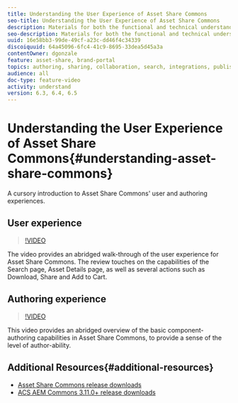 ```yaml
---
title: Understanding the User Experience of Asset Share Commons
seo-title: Understanding the User Experience of Asset Share Commons
description: Materials for both the functional and technical understanding Assets Share Commons
seo-description: Materials for both the functional and technical understanding Assets Share Commons
uuid: 16e58bb3-99de-49cf-a23c-dd46f4c34339
discoiquuid: 64a45096-6fc4-41c9-8695-33dea5d45a3a
contentOwner: dgonzale
feature: asset-share, brand-portal
topics: authoring, sharing, collaboration, search, integrations, publishing, metadata, images, renditions
audience: all
doc-type: feature-video
activity: understand
version: 6.3, 6.4, 6.5
---
```


# Understanding the User Experience of Asset Share Commons{#understanding-asset-share-commons}

A cursory introduction to Asset Share Commons' user and authoring experiences.

## User experience

>[!VIDEO](https://video.tv.adobe.com/v/20497/?quality=9)

The video provides an abridged walk-through of the user experience for Asset Share Commons. The review touches on the capabilities of the Search page, Asset Details page, as well as several actions such as Download, Share and Add to Cart.

## Authoring experience

>[!VIDEO](https://video.tv.adobe.com/v/20498/?quality=9)

This video provides an abridged overview of the basic component-authoring capabilities in Asset Share Commons, to provide a sense of the level of author-ability.

## Additional Resources{#additional-resources}

* [Asset Share Commons release downloads](https://github.com/Adobe-Marketing-Cloud/asset-share-commons/releases)
* [ACS AEM Commons 3.11.0+ release downloads](https://github.com/Adobe-Consulting-Services/acs-aem-commons/releases)